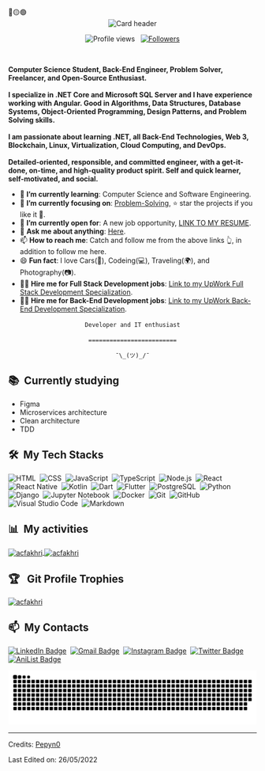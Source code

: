 <div>
🔴🟡🟢

<br>

</div>


<div align="center">
  <img src="https://raw.githubusercontent.com/gist/acfakhri/99b1635ffc5c8e325bdcdd93115f09f9/raw/22c367b789fc8fabb9608e44133eddb3c3c432ce/github-header-image.svg" alt="Card header"/>
</div>

<p align="center">
  <img src="https://komarev.com/ghpvc/?username=acfakhri&color=blueviolet" alt="Profile views" />
  &nbsp;
  <a href="https://github.com/acfakhri?tab=followers">
    <img src="https://img.shields.io/github/followers/acfakhri?style=social" alt="Followers" />
  </a>
</p>

<div align=left>
        <br>
        <p>
            <strong>
                Computer Science Student, Back-End Engineer, Problem Solver, Freelancer, and Open-Source Enthusiast.<br><br>
                I specialize in .NET Core and Microsoft SQL Server and I have experience working with Angular. Good in Algorithms, Data Structures, Database Systems, Object-Oriented Programming, Design Patterns, and Problem Solving skills.<br><br>
                I am passionate about learning .NET, all Back-End Technologies, Web 3, Blockchain, Linux, Virtualization, Cloud Computing, and DevOps.<br><br>
                Detailed-oriented, responsible, and committed engineer, with a get-it-done, on-time, and high-quality product spirit. Self and quick learner, self-motivated, and social.
            </strong>
        </p>
        <ul>
            <li>🌱 <b>I’m currently learning</b>: Computer Science and Software Engineering.</li>
            <li>🎯 <b>I’m currently focusing on</b>: <a href="https://ahmedfathydev.github.io/Problem-Solving/">Problem-Solving</a>, ⭐️ star the projects if you like it 🤩.</li>
            <li>🤔 <b>I’m currently open for</b>: A new job opportunity, <a href="https://flowcv.io/resume/feedback/lMhKFXfgJjf8">LINK TO MY RESUME</a>.</li>
            <li>💬 <b>Ask me about anything</b>: <a href="https://github.com/ahmedfathydev/ahmedfathydev/issues">Here</a>.</li>
            <li>📫 <b>How to reach me</b>: Catch and follow me from the above links 👆, in addition to follow me here.</li>
            <li>😄 <b>Fun fact</b>: I love Cars(🚗), Codeing(💻), Traveling(🌍), and Photography(📷).</li>
            <li>👨‍💻 <b>Hire me for Full Stack Development jobs</b>: <a href="https://www.upwork.com/freelancers/~0121ca7f3563e57c0b?s=1110580755107926016">Link to my UpWork Full Stack Development Specialization</a>.</li>
            <li>👨‍💻 <b>Hire me for Back-End Development jobs</b>: <a href="https://www.upwork.com/freelancers/~0121ca7f3563e57c0b?s=1110580748673863680">Link to my UpWork Back-End Development Specialization</a>.</li>
        </ul>
    </div>


<div align="center">

  `Developer and IT enthusiast`
  <br>

  `=========================`
  <br>

  `¯\_(ツ)_/¯`
</div>


<div>

  ## 📚 &nbsp;Currently studying

  - Figma
  - Microservices architecture
  - Clean architecture
  - TDD

</div>


<div>

  ## 🛠️ &nbsp;My Tech Stacks

  ![HTML](https://img.shields.io/badge/-HTML-0D1117?style=flat&logo=HTML5)&nbsp;
  ![CSS](https://img.shields.io/badge/-CSS-0D1117?style=flat&logo=CSS3&logoColor=1572B6)&nbsp;
  ![JavaScript](https://img.shields.io/badge/-JavaScript-0D1117?style=flat&logo=javascript)&nbsp;
  ![TypeScript](https://img.shields.io/badge/-TypeScript-0D1117?style=flat&logo=typescript)&nbsp;
  ![Node.js](https://img.shields.io/badge/-Node.js-0D1117?style=flat&logo=node.js)&nbsp;
  ![React](https://img.shields.io/badge/-React-0D1117?style=flat&logo=react)&nbsp;
  ![React Native](https://img.shields.io/badge/-React%20Native-0D1117?style=flat&logo=react)&nbsp;
  ![Kotlin](https://img.shields.io/badge/-Kotlin-0D1117?style=flat&logo=kotlin)&nbsp;
  ![Dart](https://img.shields.io/badge/-Dart-0D1117?style=flat&logo=dart)&nbsp;
  ![Flutter](https://img.shields.io/badge/-Flutter-0D1117?style=flat&logo=flutter)&nbsp;
  ![PostgreSQL](https://img.shields.io/badge/-PostgreSQL-0D1117?style=flat&logo=postgresql)&nbsp;
  ![Python](https://img.shields.io/badge/-Python-0D1117?style=flat&logo=python)&nbsp;
  ![Django](https://img.shields.io/badge/-Django-0D1117?style=flat&logo=django)&nbsp;
  ![Jupyter Notebook](https://img.shields.io/badge/-Jupyter%20Notebook-0D1117?style=flat&logo=jupyter)&nbsp;
  ![Docker](https://img.shields.io/badge/-Docker-0D1117?style=flat&logo=docker)&nbsp;
  ![Git](https://img.shields.io/badge/-Git-0D1117?style=flat&logo=git)&nbsp;
  ![GitHub](https://img.shields.io/badge/-GitHub-0D1117?style=flat&logo=github)&nbsp;
  ![Visual Studio Code](https://img.shields.io/badge/-VS%20Code-0D1117?style=flat&logo=visual-studio-code&logoColor=007ACC)&nbsp;
  ![Markdown](https://img.shields.io/badge/-Markdown-0D1117?style=flat&logo=markdown)

</div>


<div>

  ## 📊 &nbsp;My activities
  <a href="https://github.com/acfakhri" align="center">
    <img width=450 height=170 align="center" alt="acfakhri" src="https://github-readme-stats.vercel.app/api?username=acfakhri&theme=midnight-purple&show_icons=true&bg_color=0D1117&hide_border=true&count_private=true" />
  </a>
  <a href="https://github.com/acfakhri" align="center">
    <img align="center" alt="acfakhri" src="https://github-readme-stats.vercel.app/api/top-langs/?username=acfakhri&theme=midnight-purple&layout=compact&bg_color=0D1117&hide_border=true&count_private=true" />
  </a>
</div>


<div align="left">
  
  ## 🏆 &nbsp; Git Profile Trophies
 <a href="https://github.com/ryo-ma/github-profile-trophy">
  <img src="https://github-profile-trophy.vercel.app/?username=acfakhri&layout=compact&theme=algolia" alt="acfakhri" />
 </a>
</div>

<div>

  ## 📫 &nbsp;My Contacts

  <!-- [![Portfolio Badge](https://img.shields.io/badge/-Portifolio-blueviolet?style=flat-square&logo=Portfolio&logoColor=white)](https://pepyn0.github.io/)&nbsp; -->
  [![LinkedIn Badge](https://img.shields.io/badge/-Fakhrizul_Amri-blue?style=flat-square&logo=Linkedin&logoColor=white&link=https://www.linkedin.com/in/fakhrizulamri/)](https://www.linkedin.com/in/fakhrizulamri/)&nbsp;
  [![Gmail Badge](https://img.shields.io/badge/-amrifakhrizul@gmail.com-red?style=flat-square&logo=Gmail&logoColor=white)](mailto:amrifakhrizul@gmail.com)&nbsp;
  [![Instagram Badge](https://img.shields.io/badge/-amrifakhri_-EB2A08?style=flat-square&logo=Instagram&logoColor=white)](https://www.instagram.com/amrifakhri_/)&nbsp;
  [![Twitter Badge](https://img.shields.io/badge/-acfakhri-blue?style=flat-square&logo=Twitter&logoColor=white)](https://twitter.com/acfakhri)&nbsp;
  [![AniList Badge](https://img.shields.io/badge/-acfakhri-C063FF?style=flat-square&logo=Anilist&logoColor=white)](https://anilist.co/user/acfakhri/)

</div>


<!-- ![Snake animation](https://github.com/acfakhri/acfakhri/blob/output/github-contribution-grid-snake.svg) -->

<div>
  <img src="https://github.com/acfakhri/snk/raw/output/github-contribution-grid-snake.svg" alt="snake"></center>
</div>

<!-- ## 📚 &nbsp;My Projects -->


------
Credits: [Pepyn0](https://github.com/acfakhri)

Last Edited on: 26/05/2022
